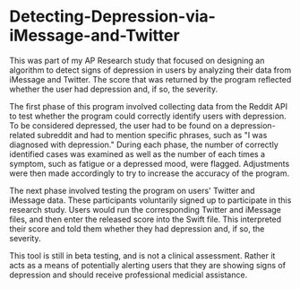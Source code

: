 # Detecting-Depression-via-iMessage-and-Twitter
This was part of my AP Research study that focused on designing an algorithm to detect signs of depression in users by analyzing their data from iMessage and Twitter. The score that was returned by the program reflected whether the user had depression and, if so, the severity.

The first phase of this program involved collecting data from the Reddit API to test whether the program could correctly identify users with depression. To be considered depressed, the user had to be found on a depression-related subreddit and had to mention specific phrases, such as "I was diagnosed with depression." During each phase, the number of correctly identified cases was examined as well as the number of each times a symptom, such as fatigue or a depressed mood, were flagged. Adjustments were then made accordingly to try to increase the accuracy of the program.

The next phase involved testing the program on users' Twitter and iMessage data. These participants voluntarily signed up to participate in this research study. Users would run the corresponding Twitter and iMessage files, and then enter the released score into the Swift file. This interpreted their score and told them whether they had depression and, if so, the severity.

This tool is still in beta testing, and is not a clinical assessment. Rather it acts as a means of potentially alerting users that they are showing signs of depression and should receive professional medicial assistance. 
